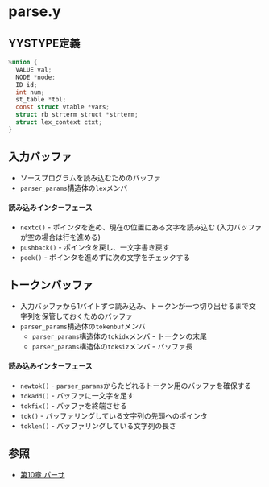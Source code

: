 # parse.y
## YYSTYPE定義

```c
%union {
  VALUE val;
  NODE *node;
  ID id;
  int num;
  st_table *tbl;
  const struct vtable *vars;
  struct rb_strterm_struct *strterm;
  struct lex_context ctxt;
}
```

## 入力バッファ
- ソースプログラムを読み込むためのバッファ
- `parser_params`構造体の`lex`メンバ

#### 読み込みインターフェース
- `nextc()`    - ポインタを進め、現在の位置にある文字を読み込む (入力バッファが空の場合は行を進める)
- `pushback()` - ポインタを戻し、一文字書き戻す
- `peek()`     - ポインタを進めずに次の文字をチェックする

## トークンバッファ
- 入力バッファから1バイトずつ読み込み、トークンが一つ切り出せるまで文字列を保管しておくためのバッファ
- `parser_params`構造体の`tokenbuf`メンバ
  - `parser_params`構造体の`tokidx`メンバ - トークンの末尾
  - `parser_params`構造体の`toksiz`メンバ - バッファ長

#### 読み込みインターフェース
- `newtok()` - `parser_params`からたどれるトークン用のバッファを確保する
- `tokadd()` - バッファに一文字を足す
- `tokfix()` - バッファを終端させる
- `tok()`    - バッファリングしている文字列の先頭へのポインタ
- `toklen()` - バッファリングしている文字列の長さ

## 参照
- [第10章 パーサ](https://i.loveruby.net/ja/rhg/book/parser.html)
